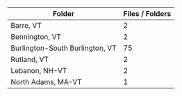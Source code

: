 | Folder                          |   Files / Folders |
|---------------------------------|-------------------|
| Barre, VT                       |                 2 |
| Bennington, VT                  |                 2 |
| Burlington-South Burlington, VT |                75 |
| Rutland, VT                     |                 2 |
| Lebanon, NH-VT                  |                 2 |
| North Adams, MA-VT              |                 1 |